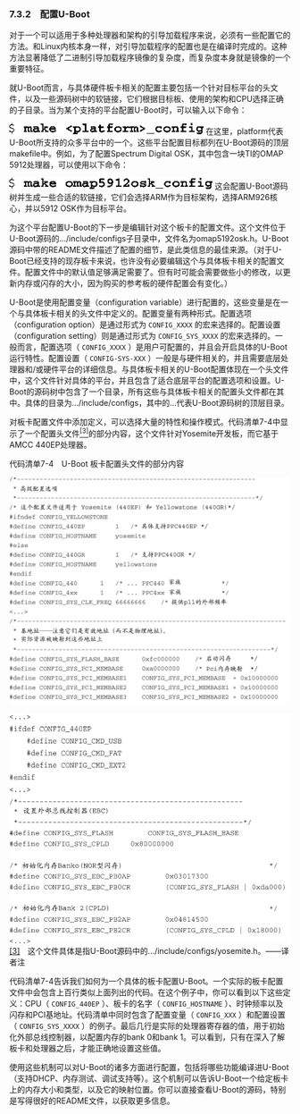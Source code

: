 ### 7.3.2　配置U-Boot

对于一个可以适用于多种处理器和架构的引导加载程序来说，必须有一些配置它的方法。和Linux内核本身一样，对引导加载程序的配置也是在编译时完成的。这种方法显著降低了二进制引导加载程序镜像的复杂度，而复杂度本身就是镜像的一个重要特征。

就U-Boot而言，与具体硬件板卡相关的配置主要包括一个针对目标平台的头文件，以及一些源码树中的软链接，它们根据目标板、使用的架构和CPU选择正确的子目录。当为某个支持的平台配置U-Boot时，可以输入以下命令：



![120.png](../images/120.png)
在这里，platform代表U-Boot所支持的众多平台中的一个。这些平台配置目标都列在U-Boot源码的顶层makefile中。例如，为了配置Spectrum Digital OSK，其中包含一块TI的OMAP 5912处理器，可以使用以下命令：



![121.png](../images/121.png)
这会配置U-Boot源码树并生成一些合适的软链接，它们会选择ARM作为目标架构，选择ARM926核心，并以5912 OSK作为目标平台。

为这个平台配置U-Boot的下一步是编辑针对这个板卡的配置文件。这个文件位于U-Boot源码的.../include/configs子目录中，文件名为omap5192osk.h。U-Boot源码中带的README文件描述了配置的细节，是此类信息的最佳来源。（对于U-Boot已经支持的现存板卡来说，也许没有必要编辑这个与具体板卡相关的配置文件。配置文件中的默认值足够满足需要了。但有时可能会需要做些小的修改，以更新内存或闪存的大小，因为购买的参考板的硬件配置会有变化。）

U-Boot是使用配置变量（configuration variable）进行配置的，这些变量是在一个与具体板卡相关的头文件中定义的。配置变量有两种形式。配置选项（configuration option）是通过形式为 `CONFIG_XXXX` 的宏来选择的。配置设置（configuration setting）则是通过形式为 `CONFIG_SYS_XXXX` 的宏来选择的。一般而言，配置选项（ `CONFIG_XXXX` ）是用户可配置的，并且会开启具体的U-Boot运行特性。配置设置（ `CONFIG-SYS-XXX` ）一般是与硬件相关的，并且需要底层处理器和/或硬件平台的详细信息。与具体板卡相关的U-Boot配置体现在一个头文件中，这个文件针对具体的平台，并且包含了适合底层平台的配置选项和设置。U-Boot的源码树中包含了一个目录，所有这些与具体板卡相关的配置头文件都在其中。具体的目录为.../include/configs，其中的...代表U-Boot源码树的顶层目录。

对板卡配置文件中添加定义，可以选择大量的特性和操作模式。代码清单7-4中显示了一个配置头文件<a class="my_markdown" href="['#anchor073']"><sup class="my_markdown">[3]</sup></a>的部分内容，这个文件针对Yosemite开发板，而它基于AMCC 440EP处理器。

代码清单7-4　U-Boot 板卡配置头文件的部分内容



![122.jpg](../images/122.jpg)


![123.jpg](../images/123.jpg)
<a class="my_markdown" href="['#ac073']">[3]</a>　这个文件具体是指U-Boot源码中的.../include/configs/yosemite.h。——译者注

代码清单7-4告诉我们如何为一个具体的板卡配置U-Boot。一个实际的板卡配置文件中会包含上百行类似上面列出的代码。在这个例子中，你可以看到以下这些定义：CPU（ `CONFIG_440EP` ）、板卡的名字（ `CONFIG_HOSTNAME` ）、时钟频率以及闪存和PCI基地址。代码清单中同时包含了配置变量（ `CONFIG_XXX` ）和配置设置（ `CONFIG_SYS_XXXX` ）的例子。最后几行是实际的处理器寄存器的值，用于初始化外部总线控制器，以配置内存的bank 0和bank 1。可以看到，只有在深入了解板卡和处理器之后，才能正确地设置这些值。

使用这些机制可以对U-Boot的诸多方面进行配置，包括将哪些功能编译进U-Boot（支持DHCP、内存测试、调试支持等）。这个机制可以告诉U-Boot一个给定板卡上的内存大小和类型，以及它的映射位置。你可以直接查看U-Boot的源码，特别是写得很好的README文件，以获取更多信息。

